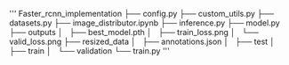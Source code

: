 '''
Faster_rcnn_implementation
├── config.py
├── custom_utils.py
├── datasets.py
├── image_distributor.ipynb
├── inference.py
├── model.py
├── outputs
│   ├── best_model.pth
│   ├── train_loss.png
│   └── valid_loss.png
├── resized_data
│   ├── annotations.json
│   ├── test
│   ├── train
│   └── validation
└── train.py
'''
